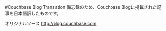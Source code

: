 #Couchbase Blog Translation
備忘録のため、Couchbase Blogに掲載された記事を日本語訳したものです。

オリジナルソース
http://blog.couchbase.com
